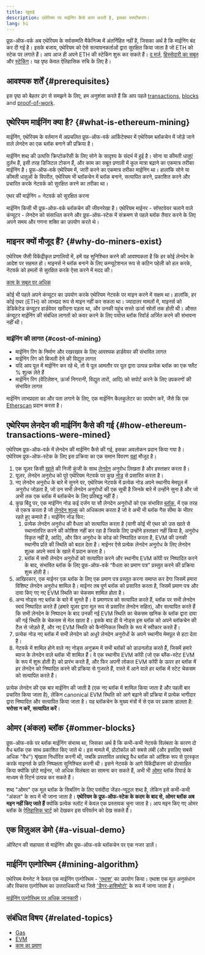 ```yaml
---
title: खुदाई
description: एथेरियम पर माईनिंग कैसे काम करती है, इसका स्पष्टीकरण।
lang: hi
---
```


<InfoBanner emoji=":wave:">
प्रूफ-ऑफ-वर्क अब एथेरियम के सर्वसम्मति मैकेनिज्म में अंतर्निहित नहीं है, जिसका अर्थ है कि माईनिंग बंद कर दी गई है। इसके बजाय, एथेरियम को ऐसे सत्यापनकर्ताओं द्वारा सुरक्षित किया जाता है जो ETH को स्टेक पर लगाते हैं। आप आज ही अपने ETH की स्टेकिंग शुरू कर सकते हैं। <a href='/roadmap/merge/'>द मर्ज</a>, <a href='/developers/docs/consensus-mechanisms/pos/'>हिस्सेदारी का सबूत</a> और <a href='/staking/'>स्टेकिंग</a>। यह पृष्ठ केवल ऐतिहासिक रुचि के लिए है।
</InfoBanner>

## आवश्यक शर्तें {#prerequisites}

इस पृष्ठ को बेहतर ढंग से समझने के लिए, हम अनुशंसा करते हैं कि आप पहले [transactions](/developers/docs/transactions/), [blocks](/developers/docs/blocks/) and [proof-of-work](/developers/docs/consensus-mechanisms/pow/).

## एथेरियम माईनिंग क्या है? {#what-is-ethereum-mining}

माईनिंग, एथेरियम के वर्तमान में अप्रचलित प्रूफ-ऑफ-वर्क आर्किटेक्चर में एथेरियम ब्लॉकचेन में जोड़े जाने वाले लेनदेन का एक ब्लॉक बनाने की प्रक्रिया है।

माईनिंग शब्द की उत्पत्ति क्रिप्टोकरेंसी के लिए सोने के सादृश्य के संदर्भ में हुई है। सोना या कीमती धातुएं दुर्लभ हैं, इसी तरह डिजिटल टोकन हैं, और काम का सबूत प्रणाली में कुल मात्रा बढ़ाने का एकमात्र तरीका माईनिंग है। प्रूफ-ऑफ-वर्क एथेरियम में, जारी करने का एकमात्र तरीका माईनिंग था। हालांकि सोने या कीमती धातुओं के विपरीत, एथेरियम भी ब्लॉकचेन में ब्लॉक बनाने, सत्यापित करने, प्रकाशित करने और प्रचारित करके नेटवर्क को सुरक्षित करने का तरीका था।

एथर की माईनिंग = नेटवर्क को सुरक्षित करना

माईनिंग किसी भी प्रूफ-ऑफ-वर्क ब्लॉकचेन की जीवनरेखा है। एथेरियम माईनर - सॉफ्टवेयर चलाने वाले कंप्यूटर - लेनदेन को संसाधित करने और प्रूफ-ऑफ-स्टेक में संक्रमण से पहले ब्लॉक तैयार करने के लिए अपने समय और गणना शक्ति का उपयोग करते थे।

## माइनर क्यों मौजूद हैं? {#why-do-miners-exist}

एथेरियम जैसी विकेंद्रीकृत प्रणालियों में, हमें यह सुनिश्चित करने की आवश्यकता है कि हर कोई लेनदेन के आदेश पर सहमत हो। माइनर्स ने ब्लॉक बनाने के लिए कम्प्यूटेशनल रूप से कठिन पहेली को हल करके, नेटवर्क को हमलों से सुरक्षित करके ऐसा करने में मदद की।

[काम के सबूत पर अधिक](/developers/docs/consensus-mechanisms/pow/)

कोई भी पहले अपने कंप्यूटर का उपयोग करके एथेरियम नेटवर्क पर माइन करने में सक्षम था। हालांकि, हर कोई एथर (ETH) को लाभप्रद रूप से माइन नहीं कर सकता था। ज्यादातर मामलों में, माइनर्स को डेडिकेटेड कंप्यूटर हार्डवेयर खरीदना पड़ता था, और उनकी पहुंच सस्ते ऊर्जा स्रोतों तक होती थी। औसत कंप्यूटर माईनिंग की संबंधित लागतों को कवर करने के लिए पर्याप्त ब्लॉक रिवॉर्ड अर्जित करने की संभावना नहीं थी।

### माईनिंग की लागत {#cost-of-mining}

- माईनिंग रिग के निर्माण और रखरखाव के लिए आवश्यक हार्डवेयर की संभावित लागत
- माईनिंग रिग को बिजली देने की विद्युत लागत
- यदि आप पूल में माईनिंग कर रहे थे, तो ये पूल आमतौर पर पूल द्वारा उत्पन्न प्रत्येक ब्लॉक का एक फ्लैट % शुल्क लेते हैं
- माईनिंग रिग (वेंटिलेशन, ऊर्जा निगरानी, विद्युत तारों, आदि) को सपोर्ट करने के लिए उपकरणों की संभावित लागत

माईनिंग लाभप्रदता का और पता लगाने के लिए, एक माईनिंग कैलकुलेटर का उपयोग करें, जैसे कि एक [Etherscan](https://etherscan.io/ether-mining-calculator) प्रदान करता है।

## एथेरियम लेनदेन की माईनिंग कैसे की गई {#how-ethereum-transactions-were-mined}

एथेरियम प्रूफ-ऑफ-वर्क में लेनदेन की माईनिंग कैसे की गई, इसका अवलोकन प्रदान किया गया है। एथेरियम प्रूफ-ऑफ-स्टेक के लिए इस प्रक्रिया का एक समान विवरण [यहां](/developers/docs/consensus-mechanisms/pos/#transaction-execution-ethereum-pos) मौजूद है।

1. एक यूज़र किसी [खाते](/developers/docs/accounts/) की निजी कुंजी के साथ [लेनदेन](/developers/docs/transactions/) अनुरोध लिखता है और हस्ताक्षर करता है।
2. यूज़र, लेनदेन अनुरोध को पूरे एथेरियम नेटवर्क पर कुछ [नोड](/developers/docs/nodes-and-clients/) से प्रसारित करता है।
3. नए लेनदेन अनुरोध के बारे में सुनने पर, एथेरियम नेटवर्क में प्रत्येक नोड अपने स्थानीय मेमपूल में अनुरोध जोड़ता है, जो उन सभी लेनदेन अनुरोधों की एक सूची है जिनके बारे में उन्होंने सुना है और जो अभी तक एक ब्लॉक में ब्लॉकचेन के लिए प्रतिबद्ध नहीं हैं।
4. कुछ बिंदु पर, एक माईनिंग नोड कई दर्जन या सौ लेनदेन अनुरोधों को एक संभावित [ब्लॉक](/developers/docs/blocks/), में एक तरह से एकत्र करता है जो [लेनदेन शुल्क](/developers/docs/gas/) को अधिकतम करता है जो वे अभी भी ब्लॉक गैस सीमा के भीतर रहते हुए कमाते हैं। माईनिंग नोड फिर:
   1. प्रत्येक लेनदेन अनुरोध की वैधता को सत्यापित करता है (यानी कोई भी एथर को उस खाते से स्थानांतरित करने की कोशिश नहीं कर रहा है जिसके लिए उन्होंने हस्ताक्षर नहीं किया है, अनुरोध विकृत नहीं है, आदि), और फिर अनुरोध के कोड को निष्पादित करता है, EVM की उनकी स्थानीय प्रति की स्थिति को बदल देता है। माईनर ऐसे प्रत्येक लेनदेन अनुरोध के लिए लेनदेन शुल्क अपने स्वयं के खाते में प्रदान करता है।
   2. ब्लॉक में सभी लेनदेन अनुरोधों को सत्यापित करने और स्थानीय EVM कॉपी पर निष्पादित करने के बाद, संभावित ब्लॉक के लिए प्रूफ-ऑफ-वर्क “वैधता का प्रमाण पत्र” प्रस्तुत करने की प्रक्रिया शुरू होती है।
5. आखिरकार, एक माईनर एक ब्लॉक के लिए एक प्रमाण पत्र प्रस्तुत करना समाप्त कर देगा जिसमें हमारा विशिष्ट लेनदेन अनुरोध शामिल है। माईनर तब पूर्ण ब्लॉक को प्रसारित करता है, जिसमें प्रमाण पत्र और दावा किए गए नए EVM स्थिति का चेकसम शामिल होता है।
6. अन्य नोड्स नए ब्लॉक के बारे में सुनते हैं। वे प्रमाणपत्र को सत्यापित करते हैं, ब्लॉक पर सभी लेनदेन स्वयं निष्पादित करते हैं (हमारे यूज़र द्वारा मूल रूप से प्रसारित लेनदेन सहित), और सत्यापित करते हैं कि सभी लेनदेन के निष्पादन के बाद उनकी नई EVM स्थिति का चेकसम खनिक के ब्लॉक द्वारा दावा की गई स्थिति के चेकसम से मेल खाता है। इसके बाद ही ये नोड्स इस ब्लॉक को अपने ब्लॉकचेन की टैल से जोड़ते हैं, और नए EVM स्‍थिति को कैनोनिकल स्थिति के रूप में स्वीकार करते हैं।
7. प्रत्येक नोड नए ब्लॉक में सभी लेनदेन को अधूरे लेनदेन अनुरोधों के अपने स्थानीय मेमपूल से हटा देता है।
8. नेटवर्क में शामिल होने वाले नए नोड्स अनुक्रम में सभी ब्लॉकों को डाउनलोड करते हैं, जिसमें हमारे ब्याज के लेनदेन वाले ब्लॉक भी शामिल हैं। वे एक स्थानीय EVM कॉपी (जो एक ब्लैंक-स्टेट EVM के रूप में शुरू होती है) को प्रारंभ करते हैं, और फिर अपनी लोकल EVM कॉपी के ऊपर हर ब्लॉक में हर लेनदेन को निष्पादित करने की प्रक्रिया से गुजरते हैं, रास्ते में आने वाले हर ब्लॉक में स्टेट चेकसम को सत्यापित करते हैं।

प्रत्येक लेनदेन की एक बार माईनिंग की जाती है (एक नए ब्लॉक में शामिल किया जाता है और पहली बार प्रचारित किया जाता है), लेकिन canonical EVM स्थिति को आगे बढ़ाने की प्रक्रिया में प्रत्येक भागीदार द्वारा निष्पादित और सत्यापित किया जाता है। यह ब्लॉकचेन के मुख्य मंत्रों में से एक पर प्रकाश डालता है: **भरोसा न करें, सत्यापित करें**।

## ओमर (अंकल) ब्लॉक {#ommer-blocks}

प्रूफ-ऑफ-वर्क पर ब्लॉक माईनिंग संभाव्य था, जिसका अर्थ है कि कभी-कभी नेटवर्क विलंबता के कारण दो वैध ब्लॉक एक साथ प्रकाशित किए जाते थे। इस मामले में, प्रोटोकॉल को सबसे लंबी (और इसलिए सबसे अधिक "वैध") श्रृंखला निर्धारित करनी थी, जबकि प्रस्तावित असंबद्ध वैध ब्लॉक को आंशिक रूप से पुरस्कृत करके माइनर्स के प्रति निष्पक्षता सुनिश्चित करनी थी। इसने नेटवर्क के आगे विकेंद्रीकरण को प्रोत्साहित किया क्योंकि छोटे माईनर, जो अधिक विलंबता का सामना कर सकते हैं, अभी भी [ओमर](/glossary/#ommer) ब्लॉक रिवार्ड के माध्यम से रिटर्न उत्पन्न कर सकते हैं।

शब्द "ओमर" एक मूल ब्लॉक के सिबलिंग के लिए पसंदीदा जेंडर-न्यूट्रल शब्द है, लेकिन इसे कभी-कभी "अंकल" के रूप में भी जाना जाता है। **एथेरियम के प्रूफ-ऑफ-स्टेक के कदम के बाद से, ओमर ब्लॉक अब मइन नहीं किए जाते हैं** क्योंकि प्रत्येक स्लॉट में केवल एक प्रस्तावक चुना जाता है। आप मइन किए गए ओमर ब्लॉक के [ऐतिहासिक चार्ट](https://ycharts.com/indicators/ethereum_uncle_rate) को देखकर इस परिवर्तन को देख सकते हैं।

## एक विज़ुअल डेमो {#a-visual-demo}

ऑस्टिन की सहायता से माईनिंग और प्रूफ-ऑफ-वर्क ब्लॉकचेन पर एक नजर डालें।

<YouTube id="zcX7OJ-L8XQ" />

## माईनिंग एल्गोरिथम {#mining-algorithm}

एथेरियम मेननेट ने केवल एक माईनिंग एल्गोरिथम - ['एथाश'](/developers/docs/consensus-mechanisms/pow/mining/mining-algorithms/ethash/) का उपयोग किया। एथाश एक मूल अनुसंधान और विकास एल्गोरिथम का उत्तराधिकारी था जिसे ['डैगर-हाशिमोटो'](/developers/docs/consensus-mechanisms/pow/mining/mining-algorithms/dagger-hashimoto/) के रूप में जाना जाता है।

[माईनिंग एल्गोरिथम पर अधिक जानकारी](/developers/docs/consensus-mechanisms/pow/mining/mining-algorithms/)।

## संबंधित विषय {#related-topics}

- [Gas](/developers/docs/gas/)
- [EVM](/developers/docs/evm/)
- [काम का प्रमाण](/developers/docs/consensus-mechanisms/pow/)
